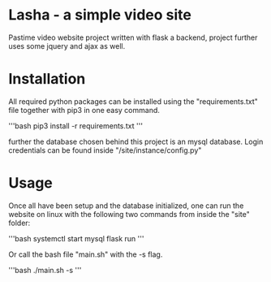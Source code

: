 # Lasha - a simple video site
Pastime video website project written with flask a backend, project further uses some jquery and ajax as well.

# Installation
All required python packages can be installed using the "requirements.txt" file together with pip3 in one easy command.

'''bash
pip3 install -r requirements.txt
'''

further the database chosen behind this project is an mysql database. Login credentials can be found inside "/site/instance/config.py"

# Usage
Once all have been setup and the database initialized, one can run the website on linux with the following two commands from inside the "site" folder:

'''bash
systemctl start mysql
flask run
'''

Or call the bash file "main.sh" with the -s flag.

'''bash
./main.sh -s
'''
